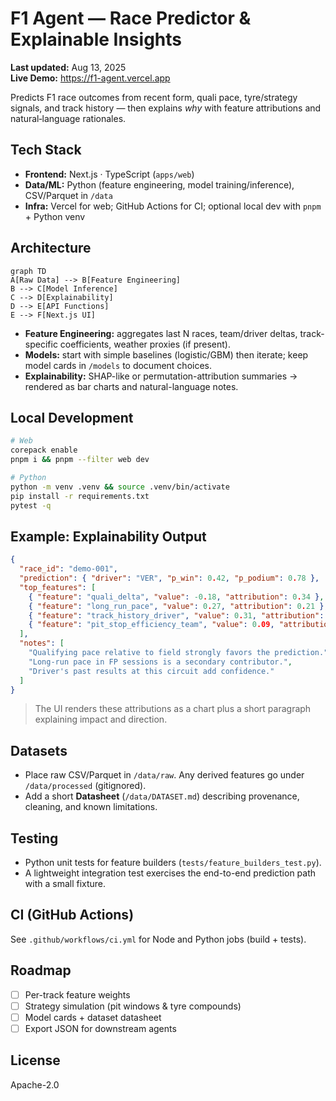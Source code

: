 # F1 Agent — Race Predictor & Explainable Insights

**Last updated:** Aug 13, 2025  
**Live Demo:** https://f1-agent.vercel.app

Predicts F1 race outcomes from recent form, quali pace, tyre/strategy signals, and track history — then explains *why* with feature attributions and natural‑language rationales.

## Tech Stack
- **Frontend:** Next.js · TypeScript (`apps/web`)
- **Data/ML:** Python (feature engineering, model training/inference), CSV/Parquet in `/data`
- **Infra:** Vercel for web; GitHub Actions for CI; optional local dev with `pnpm` + Python venv

## Architecture
```mermaid
graph TD
A[Raw Data] --> B[Feature Engineering]
B --> C[Model Inference]
C --> D[Explainability]
D --> E[API Functions]
E --> F[Next.js UI]
```
- **Feature Engineering:** aggregates last N races, team/driver deltas, track-specific coefficients, weather proxies (if present).
- **Models:** start with simple baselines (logistic/GBM) then iterate; keep model cards in `/models` to document choices.
- **Explainability:** SHAP-like or permutation-attribution summaries → rendered as bar charts and natural-language notes.

## Local Development
```bash
# Web
corepack enable
pnpm i && pnpm --filter web dev

# Python
python -m venv .venv && source .venv/bin/activate
pip install -r requirements.txt
pytest -q
```

## Example: Explainability Output
```json
{
  "race_id": "demo-001",
  "prediction": { "driver": "VER", "p_win": 0.42, "p_podium": 0.78 },
  "top_features": [
    { "feature": "quali_delta", "value": -0.18, "attribution": 0.34 },
    { "feature": "long_run_pace", "value": 0.27, "attribution": 0.21 },
    { "feature": "track_history_driver", "value": 0.31, "attribution": 0.17 },
    { "feature": "pit_stop_efficiency_team", "value": 0.09, "attribution": 0.11 }
  ],
  "notes": [
    "Qualifying pace relative to field strongly favors the prediction.",
    "Long-run pace in FP sessions is a secondary contributor.",
    "Driver's past results at this circuit add confidence."
  ]
}
```
> The UI renders these attributions as a chart plus a short paragraph explaining impact and direction.

## Datasets
- Place raw CSV/Parquet in `/data/raw`. Any derived features go under `/data/processed` (gitignored).
- Add a short **Datasheet** (`/data/DATASET.md`) describing provenance, cleaning, and known limitations.

## Testing
- Python unit tests for feature builders (`tests/feature_builders_test.py`).
- A lightweight integration test exercises the end-to-end prediction path with a small fixture.

## CI (GitHub Actions)
See `.github/workflows/ci.yml` for Node and Python jobs (build + tests).

## Roadmap
- [ ] Per-track feature weights
- [ ] Strategy simulation (pit windows & tyre compounds)
- [ ] Model cards + dataset datasheet
- [ ] Export JSON for downstream agents

## License
Apache-2.0
